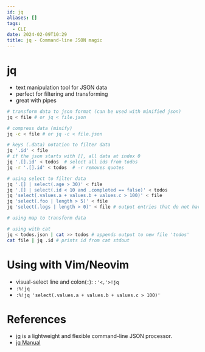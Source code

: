 ```yaml
---
id: jq
aliases: []
tags:
  - CLI
date: 2024-02-09T10:29
title: jq - Command-line JSON magic
---
```

<!-- 2024-02-09-1029 (February 9, 2024 10:29 AM) -->

# jq 
- text manipulation tool for JSON data
- perfect for filtering and transforming 
- great with pipes

```bash
# transform data to json format (can be used with minified json)
jq < file # or jq < file.json

# compress data (minify)
jq -c < file # or jq -c < file.json

# keys (.data) notation to filter data
jq '.id' < file
# if the json starts with [], all data at index 0
jq '.[].id' < todos  # select all ids from todos
jq -r '.[].id' < todos  # -r removes quotes

# using select to filter data
jq '.[] | select(.age > 30)' < file
jq '.[] | select(.id < 10 and .completed == false)' < todos
jq 'select(.values.a + values.b + values.c > 100)' < file
jq 'select(.foo | length > 5)' < file
jq 'select(.logs | length > 0)' < file # output entries that do not have null or empty logs

# using map to transform data

# using with cat
jq < todos.json | cat >> todos # appends output to new file 'todos'
cat file | jq .id # prints id from cat stdout
```

# Using with Vim/Neovim
- visual-select line and colon(`:`): `:'<,'>!jq` 
- `:%!jq` 
- `:%!jq 'select(.values.a + values.b + values.c > 100)'`

# References
- [jq](https://stedolan.github.io/jq/) is a lightweight and flexible command-line JSON processor.
- [jq Manual](https://stedolan.github.io/jq/manual/)
